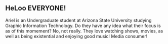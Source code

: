 ## HeLoo EVERYONE!

Ariel is an Undergraduate student at Arizona State University studying Graphic Information Technology. Do they have any idea what their focus is as of this momement? No, not really. They love watching shows, movies, as well as being existential and enjoying good music! Media consumer!

<!--
**achaide7/achaide7** is a ✨ _special_ ✨ repository because its `README.md` (this file) appears on your GitHub profile.

Here are some ideas to get you started:

- 🔭 I’m currently working on ...
- 🌱 I’m currently learning ...
- 👯 I’m looking to collaborate on ...
- 🤔 I’m looking for help with ...
- 💬 Ask me about ...
- 📫 How to reach me: ...
- 😄 Pronouns: ...
- ⚡ Fun fact: ...
-->
